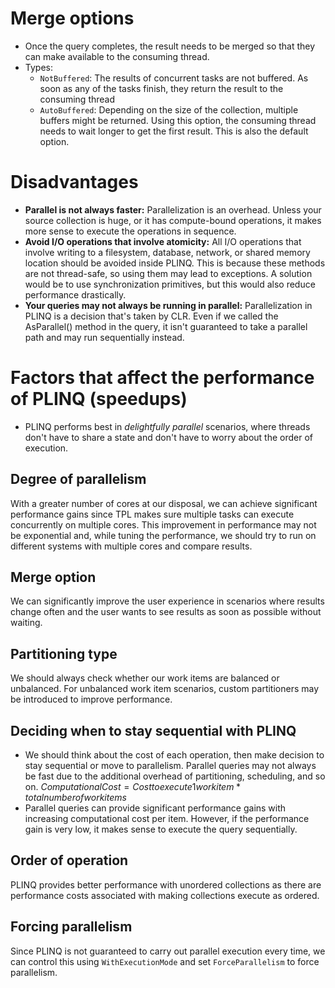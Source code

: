 # Merge options
- Once the query completes, the result needs to be merged so that they can make available to the consuming thread.
- Types:
	- `NotBuffered`: The results of concurrent tasks are not buffered. As soon as any of the tasks finish, they return the result to the consuming thread
	- `AutoBuffered`: Depending on the size of the collection, multiple buffers might be returned. Using this option, the consuming thread needs to wait longer to get the first result. This is also the default option.
# Disadvantages
- **Parallel is not always faster:** Parallelization is an overhead. Unless your source collection is huge, or it has compute-bound operations, it makes more sense to execute the operations in sequence.
- **Avoid I/O operations that involve atomicity:** All I/O operations that involve writing to a filesystem, database, network, or shared memory location should be avoided inside PLINQ. This is because these methods are not thread-safe, so using them may lead to exceptions. A solution would be to use synchronization primitives, but this would also reduce performance drastically.
- **Your queries may not always be running in parallel:** Parallelization in PLINQ is a decision that's taken by CLR. Even if we called the AsParallel() method in the query, it isn't guaranteed to take a parallel path and may run sequentially instead.
# Factors that affect the performance of PLINQ (speedups)
- PLINQ performs best in *delightfully parallel* scenarios, where threads don't have to share a state and don't have to worry about the order of execution.
## Degree of parallelism
With a greater number of cores at our disposal, we can achieve significant performance gains since TPL makes sure multiple tasks can execute concurrently on multiple cores. This improvement in performance may not be exponential and, while tuning the performance, we should try to run on different systems with multiple cores and compare results.
## Merge option
We can significantly improve the user experience in scenarios where results change often and the user wants to see results as soon as possible without waiting.
## Partitioning type
We should always check whether our work items are balanced or unbalanced. For unbalanced work item scenarios, custom partitioners may be introduced to improve performance.
## Deciding when to stay sequential with PLINQ
- We should think about the cost of each operation, then make decision to stay sequential or move to parallelism. Parallel queries may not always be fast due to the additional overhead of partitioning, scheduling, and so on.
  $Computational Cost = Cost to execute 1 work item * total number of work items$
- Parallel queries can provide significant performance gains with increasing computational cost per item. However, if the performance gain is very low, it makes sense to execute the query sequentially.
## Order of operation
PLINQ provides better performance with unordered collections as there are performance costs associated with making collections execute as ordered.
## Forcing parallelism
Since PLINQ is not guaranteed to carry out parallel execution every time, we can control this using `WithExecutionMode` and set `ForceParallelism` to force parallelism.